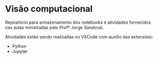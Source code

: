 # Visão computacional

Repositório para armazenamento dos notebooks e atividades fornecidos nas aulas ministradas pelo Profº Jorge Sandoval.

Atividades estão sendo realizadas no VSCode com auxilio das extensões:
* Python
* Jupyter

